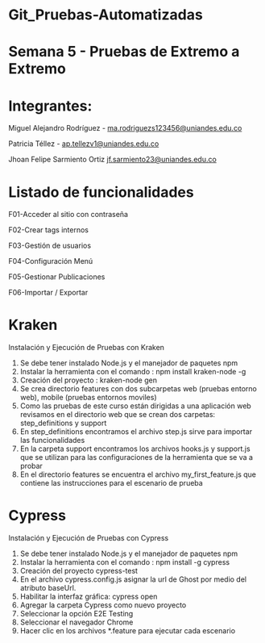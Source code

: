 # Git_Pruebas-Automatizadas
# Semana 5  - Pruebas de Extremo a Extremo
# Integrantes:  
Miguel Alejandro Rodríguez - ma.rodriguezs123456@uniandes.edu.co

Patricia Téllez - ap.tellezv1@uniandes.edu.co

Jhoan Felipe Sarmiento Ortiz jf.sarmiento23@uniandes.edu.co

# Listado de funcionalidades

F01-Acceder al sitio con contraseña

F02-Crear tags internos

F03-Gestión de usuarios

F04-Configuración Menú

F05-Gestionar Publicaciones

F06-Importar / Exportar

# Kraken
Instalación y Ejecución de Pruebas con Kraken
1. Se debe tener instalado Node.js y el manejador de paquetes npm
2. Instalar la herramienta con el comando : npm install kraken-node -g
3. Creación del proyecto : kraken-node gen
4. Se crea directorio features con dos subcarpetas web (pruebas entorno web), mobile (pruebas entornos moviles)
5. Como las pruebas de este curso están dirigidas a una aplicación web revisamos en el directorio web que se crean dos carpetas: step_definitions y support
6. En step_definitions encontramos el archivo step.js sirve para importar las funcionalidades
7. En la carpeta support encontramos los archivos hooks.js y support.js que se utilizan para las configuraciones de la herramienta que se va a probar
8. En el directorio features se encuentra el archivo my_first_feature.js que contiene las instrucciones para el escenario de prueba 


# Cypress
Instalación y Ejecución de Pruebas con Cypress
1. Se debe tener instalado Node.js y el manejador de paquetes npm
2. Instalar la herramienta con el comando : npm install -g cypress
3. Creación del proyecto cypress-test
4. En el archivo cypress.config.js asignar la url de Ghost por medio del atributo baseUrl.
5. Habilitar la interfaz gráfica:  cypress open
6. Agregar la carpeta Cypress como nuevo proyecto
7. Seleccionar la opción E2E Testing
8. Seleccionar el navegador Chrome
9. Hacer clic en los archivos *.feature para ejecutar cada escenario
    
    
    





